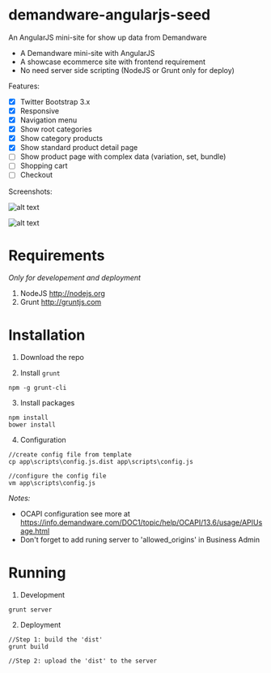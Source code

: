 demandware-angularjs-seed
=========================

An AngularJS mini-site for show up data from Demandware

- A Demandware mini-site with AngularJS
- A showcase ecommerce site with frontend requirement
- No need server side scripting (NodeJS or Grunt only for deploy)

Features:

- [x] Twitter Bootstrap 3.x
- [x] Responsive
- [x] Navigation menu
- [x] Show root categories 
- [x] Show category products
- [x] Show standard product detail page
- [ ] Show product page with complex data (variation, set, bundle)
- [ ] Shopping cart
- [ ] Checkout

Screenshots:

![alt text](https://raw.githubusercontent.com/nhduy1985/demandware-angularjs-seed/develop/screenshots/ss_category_1.png "Category Page")

![alt text](https://raw.githubusercontent.com/nhduy1985/demandware-angularjs-seed/develop/screenshots/ss_product_1.png "Product Page")

Requirements
============

*Only for developement and deployment*

1. NodeJS http://nodejs.org
2. Grunt http://gruntjs.com


Installation
============

1. Download the repo

2. Install ``grunt``

 ```
 npm -g grunt-cli
 ```
 
3. Install packages

 ```
 npm install
 bower install
 ```
4. Configuration
 ```
 //create config file from template
 cp app\scripts\config.js.dist app\scripts\config.js
 
 //configure the config file
 vm app\scripts\config.js
 ```
 
 *Notes:*
 - OCAPI configuration see more at https://info.demandware.com/DOC1/topic/help/OCAPI/13.6/usage/APIUsage.html
 - Don't forget to add runing server to 'allowed_origins' in Business Admin

Running
=======

1. Development
 ```
 grunt server
 ```
 
2. Deployment
 ```
 //Step 1: build the 'dist'
 grunt build
 
 //Step 2: upload the 'dist' to the server
 ```
 